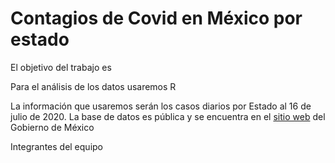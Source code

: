 # Contagios de Covid en México por estado

El objetivo del trabajo es

Para el análisis de los datos usaremos R

La información que usaremos serán los casos diarios por Estado al 16 de julio de 2020. La base de datos es pública y se encuentra en el [sitio web](https://coronavirus.gob.mx/datos/#DownZCSV) del Gobierno de México 




Integrantes del equipo

